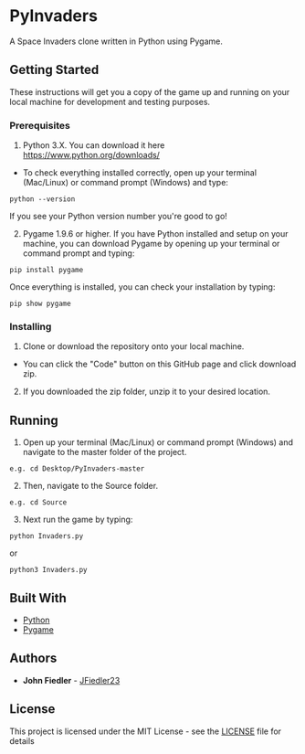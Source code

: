 # PyInvaders
A Space Invaders clone written in Python using Pygame.

## Getting Started

These instructions will get you a copy of the game up and running on your local machine for development and testing purposes.

### Prerequisites
1. Python 3.X. You can download it here https://www.python.org/downloads/
* To check everything installed correctly, open up your terminal (Mac/Linux) or command prompt (Windows) and type:
```
python --version
```
If you see your Python version number you're good to go!

2. Pygame 1.9.6 or higher. If you have Python installed and setup on your machine, you can download Pygame by opening up your terminal or command prompt and typing:

```
pip install pygame
```
Once everything is installed, you can check your installation by typing:
```
pip show pygame
```

### Installing

1. Clone or download the repository onto your local machine.
* You can click the "Code" button on this GitHub page and click download zip.
2. If you downloaded the zip folder, unzip it to your desired location.

## Running
1. Open up your terminal (Mac/Linux) or command prompt (Windows) and navigate to the master folder of the project.
```
e.g. cd Desktop/PyInvaders-master
```
2. Then, navigate to the Source folder.
```
e.g. cd Source
```
3. Next run the game by typing:
```
python Invaders.py
```
or
```
python3 Invaders.py
```
## Built With

* [Python](https://www.python.org/)
* [Pygame](https://www.pygame.org/news)

## Authors

* **John Fiedler** - [JFiedler23](https://github.com/JFiedler23)

## License

This project is licensed under the MIT License - see the [LICENSE](LICENSE) file for details

